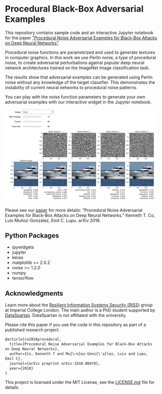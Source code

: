 # Procedural Black-Box Adversarial Examples

This repository contains sample code and an interactive Jupyter notebook for the paper ["Procedural Noise Adversarial Examples for Black-Box Attacks on Deep Neural Networks"](https://arxiv.org/abs/1810.00470).

Procedural noise functions are parametrized and used to generate textures in computer graphics. In this work we use Perlin noise, a type of procedural noise, to create adversarial perturbations against popular deep neural network architectures trained on the ImageNet image classification task.

The results show that adversarial examples can be generated using Perlin noise without any knowledge of the target classifier. This demonstrates the instability of current neural networks to procedural noise patterns.

You can play with the noise function parameters to generate your own adversarial examples with our interactive widget in the Jupyter notebook.

![slider](slider.png)

Please see our [paper](https://arxiv.org/abs/1810.00470) for more details: "Procedural Noise Adversarial Examples for Black-Box Attacks on Deep Neural Networks." Kenneth T. Co, Luis Muñoz-González, Emil C. Lupu. arXiv 2018.

## Python Packages

* ipywidgets
* jupyter
* keras
* matplotlib >= 2.0.2
* noise >= 1.2.0
* numpy
* tensorflow

## Acknowledgments

Learn more about the [Resilient Information Systems Security (RISS)](http://rissgroup.org/) group at Imperial College London. The main author is a PhD student supported by [DataSpartan](http://dataspartan.co.uk/). DataSpartan is not affiliated with the university.

Please cite this paper if you use the code in this repository as part of a published research project.

```
@article{co2018procedural,
  title={Procedural Noise Adversarial Examples for Black-Box Attacks on Deep Neural Networks},
  author={Co, Kenneth T and Mu{\~n}oz-Gonz{\'a}lez, Luis and Lupu, Emil C},
  journal={arXiv preprint arXiv:1810.00470},
  year={2018}
}
```
This project is licensed under the MIT License, see the [LICENSE.md](LICENSE.md) file for details.